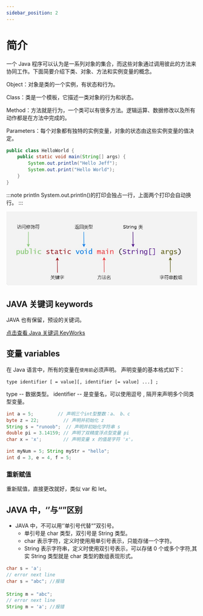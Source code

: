 ```yaml
---
sidebar_position: 2
---
```


# 简介

一个 Java 程序可以认为是一系列对象的集合，而这些对象通过调用彼此的方法来协同工作。下面简要介绍下类、对象、方法和实例变量的概念。

Object：对象是类的一个实例，有状态和行为。

Class：类是一个模板，它描述一类对象的行为和状态。

Method：方法就是行为，一个类可以有很多方法。逻辑运算、数据修改以及所有动作都是在方法中完成的。

Parameters：每个对象都有独特的实例变量，对象的状态由这些实例变量的值决定。

```java
public class HelloWorld {
    public static void main(String[] args) {
        System.out.println("Hello Jeff");
        System.out.print("Hello World");
    }
}
```

:::note println
System.out.println()的打印会独占一行，上面两个打印会自动换行。
:::

![基础](../images/java-basic-1.jpeg)

## JAVA 关键词 keywords

JAVA 也有保留，预设的关键词。

[点击查看 Java 关键词 KeyWorks](https://docs.oracle.com/javase/specs/jls/se17/html/jls-3.html#jls-3.9)

## 变量 variables

在 Java 语言中，所有的变量在`使用前`必须声明。
声明变量的基本格式如下：

```
type identifier [ = value][, identifier [= value] ...] ;
```

type -- 数据类型。
identifier -- 是变量名，可以使用逗号 , 隔开来声明多个同类型变量。

```java title="初始化例子"
int a = 5;         // 声明三个int型整数：a、 b、c
byte z = 22;         // 声明并初始化 z
String s = "runoob";  // 声明并初始化字符串 s
double pi = 3.14159; // 声明了双精度浮点型变量 pi
char x = 'x';        // 声明变量 x 的值是字符 'x'。
```

```java title="不同类型分号分隔，同类型逗号分隔"
int myNum = 5; String myStr = "hello";
int d = 3, e = 4, f = 5;
```

### 重新赋值

重新赋值，直接更改就好，类似 var 和 let。

## JAVA 中，‘’与“”区别

- JAVA 中，不可以用‘’单引号代替“”双引号。
  - 单引号是 char 类型，双引号是 String 类型。
  - char 表示字符，定义时使用用单引号表示，只能存储一个字符。
  - String 表示字符串，定义时使用双引号表示，可以存储 0 个或多个字符,其实 String 类型就是 char 类型的数组表现形式。

```java title="单双引号区别"
char s = 'a';
// error next line
char s = "abc"; //报错

String m = "abc";
// error next line
String m = 'a'; //报错
```
